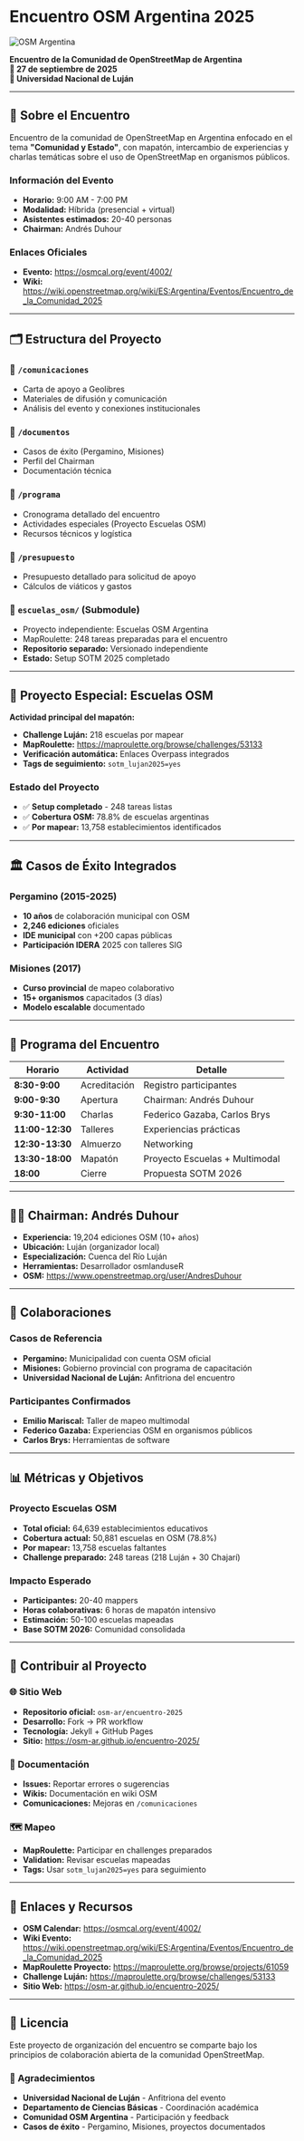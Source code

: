 # Encuentro OSM Argentina 2025

![OSM Argentina](comunicaciones/osm-ar-logo.png)

**Encuentro de la Comunidad de OpenStreetMap de Argentina**  
**📅 27 de septiembre de 2025**  
**📍 Universidad Nacional de Luján**

---

## 🎯 Sobre el Encuentro

Encuentro de la comunidad de OpenStreetMap en Argentina enfocado en el tema **"Comunidad y Estado"**, con mapatón, intercambio de experiencias y charlas temáticas sobre el uso de OpenStreetMap en organismos públicos.

### Información del Evento
- **Horario:** 9:00 AM - 7:00 PM
- **Modalidad:** Híbrida (presencial + virtual)
- **Asistentes estimados:** 20-40 personas
- **Chairman:** Andrés Duhour

### Enlaces Oficiales
- **Evento:** https://osmcal.org/event/4002/
- **Wiki:** https://wiki.openstreetmap.org/wiki/ES:Argentina/Eventos/Encuentro_de_la_Comunidad_2025

---

## 🗂️ Estructura del Proyecto

### 📂 `/comunicaciones`
- Carta de apoyo a Geolibres
- Materiales de difusión y comunicación
- Análisis del evento y conexiones institucionales

### 📂 `/documentos`  
- Casos de éxito (Pergamino, Misiones)
- Perfil del Chairman
- Documentación técnica

### 📂 `/programa`
- Cronograma detallado del encuentro
- Actividades especiales (Proyecto Escuelas OSM)
- Recursos técnicos y logística

### 📂 `/presupuesto`
- Presupuesto detallado para solicitud de apoyo
- Cálculos de viáticos y gastos

### 🔗 `escuelas_osm/` (Submodule)
- Proyecto independiente: Escuelas OSM Argentina
- MapRoulette: 248 tareas preparadas para el encuentro
- **Repositorio separado:** Versionado independiente
- **Estado:** Setup SOTM 2025 completado

---

## 🏫 Proyecto Especial: Escuelas OSM

**Actividad principal del mapatón:**
- **Challenge Luján:** 218 escuelas por mapear
- **MapRoulette:** https://maproulette.org/browse/challenges/53133
- **Verificación automática:** Enlaces Overpass integrados
- **Tags de seguimiento:** `sotm_lujan2025=yes`

### Estado del Proyecto
- ✅ **Setup completado** - 248 tareas listas
- ✅ **Cobertura OSM:** 78.8% de escuelas argentinas
- ✅ **Por mapear:** 13,758 establecimientos identificados

---

## 🏛️ Casos de Éxito Integrados

### Pergamino (2015-2025)
- **10 años** de colaboración municipal con OSM
- **2,246 ediciones** oficiales
- **IDE municipal** con +200 capas públicas
- **Participación IDERA** 2025 con talleres SIG

### Misiones (2017)
- **Curso provincial** de mapeo colaborativo
- **15+ organismos** capacitados (3 días)
- **Modelo escalable** documentado

---

## 🎪 Programa del Encuentro

| **Horario** | **Actividad** | **Detalle** |
|-------------|---------------|-------------|
| **8:30-9:00** | Acreditación | Registro participantes |
| **9:00-9:30** | Apertura | Chairman: Andrés Duhour |
| **9:30-11:00** | Charlas | Federico Gazaba, Carlos Brys |
| **11:00-12:30** | Talleres | Experiencias prácticas |
| **12:30-13:30** | Almuerzo | Networking |
| **13:30-18:00** | Mapatón | Proyecto Escuelas + Multimodal |
| **18:00** | Cierre | Propuesta SOTM 2026 |

---

## 👨‍💼 Chairman: Andrés Duhour

- **Experiencia:** 19,204 ediciones OSM (10+ años)
- **Ubicación:** Luján (organizador local)
- **Especialización:** Cuenca del Río Luján
- **Herramientas:** Desarrollador osmlanduseR
- **OSM:** https://www.openstreetmap.org/user/AndresDuhour

---

## 🤝 Colaboraciones

### Casos de Referencia
- **Pergamino:** Municipalidad con cuenta OSM oficial
- **Misiones:** Gobierno provincial con programa de capacitación
- **Universidad Nacional de Luján:** Anfitriona del encuentro

### Participantes Confirmados
- **Emilio Mariscal:** Taller de mapeo multimodal
- **Federico Gazaba:** Experiencias OSM en organismos públicos  
- **Carlos Brys:** Herramientas de software

---

## 📊 Métricas y Objetivos

### Proyecto Escuelas OSM
- **Total oficial:** 64,639 establecimientos educativos
- **Cobertura actual:** 50,881 escuelas en OSM (78.8%)
- **Por mapear:** 13,758 escuelas faltantes
- **Challenge preparado:** 248 tareas (218 Luján + 30 Chajarí)

### Impacto Esperado
- **Participantes:** 20-40 mappers
- **Horas colaborativas:** 6 horas de mapatón intensivo
- **Estimación:** 50-100 escuelas mapeadas
- **Base SOTM 2026:** Comunidad consolidada

---

## 🤝 Contribuir al Proyecto

### 🌐 Sitio Web
- **Repositorio oficial:** `osm-ar/encuentro-2025`
- **Desarrollo:** Fork → PR workflow
- **Tecnología:** Jekyll + GitHub Pages
- **Sitio:** https://osm-ar.github.io/encuentro-2025/

### 📝 Documentación
- **Issues:** Reportar errores o sugerencias
- **Wikis:** Documentación en wiki OSM
- **Comunicaciones:** Mejoras en `/comunicaciones`

### 🗺️ Mapeo
- **MapRoulette:** Participar en challenges preparados
- **Validation:** Revisar escuelas mapeadas
- **Tags:** Usar `sotm_lujan2025=yes` para seguimiento

---

## 🔗 Enlaces y Recursos

- **OSM Calendar:** https://osmcal.org/event/4002/
- **Wiki Evento:** https://wiki.openstreetmap.org/wiki/ES:Argentina/Eventos/Encuentro_de_la_Comunidad_2025
- **MapRoulette Proyecto:** https://maproulette.org/browse/projects/61059
- **Challenge Luján:** https://maproulette.org/browse/challenges/53133
- **Sitio Web:** https://osm-ar.github.io/encuentro-2025/

---

## 📄 Licencia

Este proyecto de organización del encuentro se comparte bajo los principios de colaboración abierta de la comunidad OpenStreetMap.

### 🙏 Agradecimientos

- **Universidad Nacional de Luján** - Anfitriona del evento
- **Departamento de Ciencias Básicas** - Coordinación académica
- **Comunidad OSM Argentina** - Participación y feedback
- **Casos de éxito** - Pergamino, Misiones, proyectos documentados